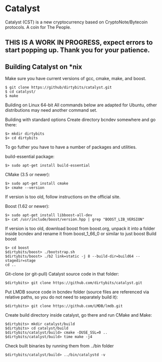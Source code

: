 # Catalyst
Catalyst (CST) is a new cryptocurrency based on CryptoNote/Bytecoin protocols. A coin for The People.

## THIS IS A WORK IN PROGRESS, expect errors to start popping up. Thank you for your patience.

## Building Catalyst on *nix

Make sure you have current versions of gcc, cmake, make, and boost. 
```
$ git clone https://github/dirtybits/catalyst.git
$ cd catalyst/
$ make
```

Building on Linux 64-bit
All commands below are adapted for Ubuntu, other distributions may need another command set.

Building with standard options
Create directory bcndev somewhere and go there:
```
$> mkdir dirtybits
$> cd dirtybits
```
To go futher you have to have a number of packages and utilities.

build-essential package:
```
$> sudo apt-get install build-essential
```
CMake (3.5 or newer):
```
$> sudo apt-get install cmake 
$> cmake --version
```
If version is too old, follow instructions on the official site.

Boost (1.62 or newer):
```
$> sudo apt-get install libboost-all-dev
$> cat /usr/include/boost/version.hpp | grep "BOOST_LIB_VERSION"
```
If version is too old, download boost from boost.org, unpack it into a folder inside bcndev and rename it from boost_1_66_0 or similar to just boost Build boost
```
$> cd boost
$dirtybits/boost> ./bootstrap.sh
$dirtybits/boost> ./b2 link=static -j 8 --build-dir=build64 --stagedir=stage
cd ..
```
Git-clone (or git-pull) Catalyst source code in that folder:
```
$dirtybits> git clone https://github.com/dirtybits/catalyst.git
```
Put LMDB source code in bcndev folder (source files are referenced via relative paths, so you do not need to separately build it):
```
$dirtybits> git clone https://github.com/LMDB/lmdb.git
```
Create build directory inside catalyst, go there and run CMake and Make:
```
$dirtybits> mkdir catalyst/build
$dirtybits> cd catalyst/build
$dirtybits/catalyst/build> cmake -DUSE_SSL=0 ..
$dirtybits/catalyst/build> time make -j4
```
Check built binaries by running them from ../bin folder
```
$dirtybits/catalyst/build> ../bin/catalystd -v
```
